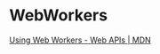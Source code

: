 # WebWorkers

[Using Web Workers - Web APIs | MDN](https://developer.mozilla.org/en-US/docs/Web/API/Web_Workers_API/Using_web_workers)